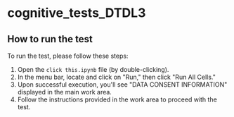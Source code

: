 # cognitive_tests_DTDL3
## How to run the test

To run the test, please follow these steps:

1. Open the `click this.ipynb` file (by double-clicking).
2. In the menu bar, locate and click on "Run," then click "Run All Cells."
3. Upon successful execution, you'll see "DATA CONSENT INFORMATION" displayed in the main work area.
4. Follow the instructions provided in the work area to proceed with the test.
